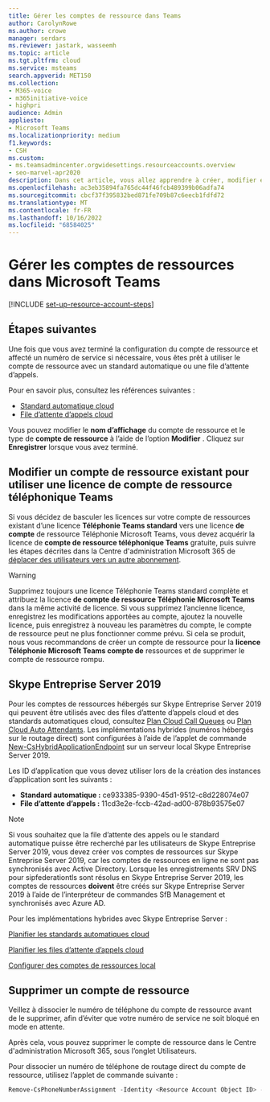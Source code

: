 ```yaml
---
title: Gérer les comptes de ressource dans Teams
author: CarolynRowe
ms.author: crowe
manager: serdars
ms.reviewer: jastark, wasseemh
ms.topic: article
ms.tgt.pltfrm: cloud
ms.service: msteams
search.appverid: MET150
ms.collection:
- M365-voice
- m365initiative-voice
- highpri
audience: Admin
appliesto:
- Microsoft Teams
ms.localizationpriority: medium
f1.keywords:
- CSH
ms.custom:
- ms.teamsadmincenter.orgwidesettings.resourceaccounts.overview
- seo-marvel-apr2020
description: Dans cet article, vous allez apprendre à créer, modifier et gérer des comptes de ressources dans Microsoft Teams.
ms.openlocfilehash: ac3eb35894fa765dc44f46fcb489399b06adfa74
ms.sourcegitcommit: cbcf37f395832bed871fe709b87c6eecb1fdfd72
ms.translationtype: MT
ms.contentlocale: fr-FR
ms.lasthandoff: 10/16/2022
ms.locfileid: "68584025"
---
```

# <a name="manage-resource-accounts-in-microsoft-teams"></a>Gérer les comptes de ressources dans Microsoft Teams

[!INCLUDE [set-up-resource-account-steps](./includes/set-up-resource-account-steps.md)]

## <a name="next-steps"></a>Étapes suivantes

Une fois que vous avez terminé la configuration du compte de ressource et affecté un numéro de service si nécessaire, vous êtes prêt à utiliser le compte de ressource avec un standard automatique ou une file d’attente d’appels.

Pour en savoir plus, consultez les références suivantes :

- [Standard automatique cloud](create-a-phone-system-auto-attendant.md)
- [File d’attente d’appels cloud](create-a-phone-system-call-queue.md)

Vous pouvez modifier le **nom d’affichage** du compte de ressource et le type de **compte de ressource** à l’aide de l’option **Modifier** . Cliquez sur **Enregistrer** lorsque vous avez terminé.

## <a name="change-an-existing-resource-account-to-use-a-teams-phone-resource-account-license"></a>Modifier un compte de ressource existant pour utiliser une licence de compte de ressource téléphonique Teams

Si vous décidez de basculer les licences sur votre compte de ressources existant d’une licence **Téléphonie Teams standard** vers une licence **de compte** de ressource Téléphonie Microsoft Teams, vous devez acquérir la licence de **compte de ressource téléphonique Teams** gratuite, puis suivre les étapes décrites dans la Centre d'administration Microsoft 365 de [déplacer des utilisateurs vers un autre abonnement](/microsoft-365/admin/manage/assign-licenses-to-users#move-users-to-a-different-subscription).

> [!WARNING]
> Supprimez toujours une licence Téléphonie Teams standard complète et attribuez la licence **de compte de ressource Téléphonie Microsoft Teams** dans la même activité de licence. Si vous supprimez l’ancienne licence, enregistrez les modifications apportées au compte, ajoutez la nouvelle licence, puis enregistrez à nouveau les paramètres du compte, le compte de ressource peut ne plus fonctionner comme prévu. Si cela se produit, nous vous recommandons de créer un compte de ressource pour la **licence Téléphonie Microsoft Teams compte de** ressources et de supprimer le compte de ressource rompu.

## <a name="skype-for-business-server-2019"></a>Skype Entreprise Server 2019

Pour les comptes de ressources hébergés sur Skype Entreprise Server 2019 qui peuvent être utilisés avec des files d’attente d’appels cloud et des standards automatiques cloud, consultez [Plan Cloud Call Queues](/SkypeforBusiness/hybrid/plan-call-queue) ou [Plan Cloud Auto Attendants](/SkypeForBusiness/hybrid/plan-cloud-auto-attendant). Les implémentations hybrides (numéros hébergés sur le routage direct) sont configurées à l’aide de l’applet de commande [New-CsHybridApplicationEndpoint](/powershell/module/skype/new-cshybridapplicationendpoint) sur un serveur local Skype Entreprise Server 2019.

Les ID d’application que vous devez utiliser lors de la création des instances d’application sont les suivants :

- **Standard automatique :** ce933385-9390-45d1-9512-c8d228074e07
- **File d’attente d’appels :** 11cd3e2e-fccb-42ad-ad00-878b93575e07

> [!NOTE]
> Si vous souhaitez que la file d’attente des appels ou le standard automatique puisse être recherché par les utilisateurs de Skype Entreprise Server 2019, vous devez créer vos comptes de ressources sur Skype Entreprise Server 2019, car les comptes de ressources en ligne ne sont pas synchronisés avec Active Directory. Lorsque les enregistrements SRV DNS pour sipfederationtls sont résolus en Skype Entreprise Server 2019, les comptes de ressources **doivent** être créés sur Skype Entreprise Server 2019 à l’aide de l’interpréteur de commandes SfB Management et synchronisés avec Azure AD.

Pour les implémentations hybrides avec Skype Entreprise Server :

   [Planifier les standards automatiques cloud](/SkypeForBusiness/hybrid/plan-cloud-auto-attendant)

   [Planifier les files d’attente d’appels cloud](/SkypeforBusiness/hybrid/plan-call-queue)

   [Configurer des comptes de ressources local](/SkypeForBusiness/hybrid/configure-onprem-ra)

## <a name="delete-a-resource-account"></a>Supprimer un compte de ressource

Veillez à dissocier le numéro de téléphone du compte de ressource avant de le supprimer, afin d’éviter que votre numéro de service ne soit bloqué en mode en attente.

Après cela, vous pouvez supprimer le compte de ressource dans le Centre d'administration Microsoft 365, sous l’onglet Utilisateurs.

Pour dissocier un numéro de téléphone de routage direct du compte de ressource, utilisez l’applet de commande suivante :

```powershell
Remove-CsPhoneNumberAssignment -Identity <Resource Account Object ID> -PhoneNumber <assigned phone number> -PhoneNumberType DirectRouting
```
